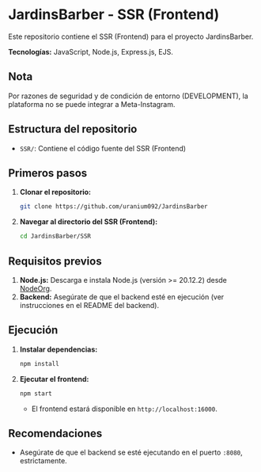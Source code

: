 # JardinsBarber - SSR (Frontend)

Este repositorio contiene el SSR (Frontend) para el proyecto JardinsBarber.

**Tecnologías:** JavaScript, Node.js, Express.js, EJS.

## Nota
Por razones de seguridad y de condición de entorno (DEVELOPMENT), la plataforma no se puede integrar a Meta-Instagram.

## Estructura del repositorio

* `SSR/`: Contiene el código fuente del SSR (Frontend)

## Primeros pasos

1.  **Clonar el repositorio:**

    ```bash
    git clone https://github.com/uranium092/JardinsBarber
    ```

2.  **Navegar al directorio del SSR (Frontend):**

    ```bash
    cd JardinsBarber/SSR
    ```

## Requisitos previos

1.  **Node.js:** Descarga e instala Node.js (versión >= 20.12.2) desde [NodeOrg](https://nodejs.org/en/download).
2.  **Backend:** Asegúrate de que el backend esté en ejecución (ver instrucciones en el README del backend).

## Ejecución

1.  **Instalar dependencias:**

    ```bash
    npm install
    ```

2.  **Ejecutar el frontend:**

    ```bash
    npm start
    ```

    * El frontend estará disponible en `http://localhost:16000`.

## Recomendaciones

* Asegúrate de que el backend se esté ejecutando en el puerto `:8080`, estrictamente.
